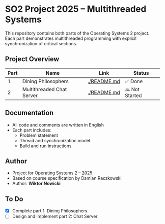 # SO2 Project 2025 – Multithreaded Systems

This repository contains both parts of the Operating Systems 2 project. Each part demonstrates multithreaded programming with explicit synchronization of critical sections.

## Project Overview

| Part | Name                        | Link                          | Status   |
|------|-----------------------------|-------------------------------|----------|
| 1    | Dining Philosophers         | [./README.md](./filozofowie/README.md) | ✅ Done  |
| 2    | Multithreaded Chat Server   | [./README.md](./chat/README.md)           | 🔜 Not Started |

## Documentation

- All code and comments are written in English
- Each part includes:
  - Problem statement
  - Thread and synchronization model
  - Build and run instructions

## Author

- Project for Operating Systems 2 – 2025  
- Based on course specification by Damian Raczkowski  
- Author: **Wiktor Nowicki**

## To Do

- [x] Complete part 1: Dining Philosophers
- [ ] Design and implement part 2: Chat Server
